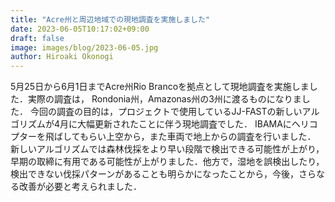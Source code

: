```yaml
---
title: "Acre州と周辺地域での現地調査を実施しました"
date: 2023-06-05T10:17:02+09:00
draft: false
image: images/blog/2023-06-05.jpg
author: Hiroaki Okonogi
---
```


5月25日から6月1日までAcre州Rio Brancoを拠点として現地調査を実施しました．実際の調査は， <!--more-->
 Rondonia州，Amazonas州の3州に渡るものになりました．
今回の調査の目的は，プロジェクトで使用しているJJ-FASTの新しいアルゴリズムが4月に大幅更新されたことに伴う現地調査でした．
IBAMAにヘリコプターを飛ばしてもらい上空から，また車両で地上からの調査を行いました．
新しいアルゴリズムでは森林伐採をより早い段階で検出できる可能性が上がり，早期の取締に有用である可能性が上がりました．他方で，湿地を誤検出したり，検出できない伐採パターンがあることも明らかになったことから，今後，さらなる改善が必要と考えられました．
